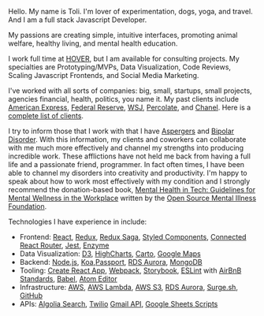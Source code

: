 Hello. My name is Toli. I'm lover of experimentation, dogs, yoga, and travel. And I am a full stack Javascript Developer.

My passions are creating simple, intuitive interfaces, promoting animal welfare, healthy living, and mental health education.

I work full time at [HOVER](hover.to), but I am available for consulting projects. My specialties are Prototyping/MVPs, Data Visualization, Code Reviews, Scaling Javascript Frontends, and Social Media Marketing.

I've worked with all sorts of companies: big, small, startups, small projects, agencies financial, health, politics, you name it. My past clients include [American Express](https://www.americanexpress.com/), [Federal Reserve](https://www.newyorkfed.org/), [WSJ](https://www.wsj.com/), [Percolate](https://percolate.com/), and [Chanel](http://www.chanel.com/#languages). Here is a [complete list of clients](#clients).

I try to inform those that I work with that I have [Aspergers](https://www.autismspeaks.org/what-autism/asperger-syndrome) and [Bipolar Disorder](https://www.nimh.nih.gov/health/topics/bipolar-disorder/index.shtml). With this information, my clients and coworkers can collaborate with me much more effectively and channel my strengths into producing incredible work. These afflictions have not held me back from having a full life and a passionate friend, programmer. In fact often times, I have been able to channel my disorders into creativity and productivity. I'm happy to speak about how to work most effectively with my condition and I strongly recommend the donation-based book, [Mental Health in Tech: Guidelines for Mental Wellness in the Workplace](https://leanpub.com/osmi-mental-wellness-in-the-workplace) written by the [Open Source Mental Illness Foundation](https://leanpub.com/u/osmi).

Technologies I have experience in include:
* Frontend: [React](https://reactjs.org/), [Redux](https://redux.js.org/), [Redux Saga](https://github.com/redux-saga/redux-saga), [Styled Components](https://www.styled-components.com/), [Connected React Router](https://github.com/supasate/connected-react-router), [Jest](https://jestjs.io/), [Enzyme](https://github.com/airbnb/enzyme)
* Data Visualization: [D3](https://d3js.org/), [HighCharts](https://www.highcharts.com/), [Carto](https://www.carti.com/), [Google Maps](https://developers.google.com/maps/documentation/javascript/tutorial)
* Backend: [Node.js](https://nodejs.org/en/), [Koa](https://github.com/koajs/koa),[Passport](http://www.passportjs.org/),
[RDS Aurora](https://aws.amazon.com/rds/aurora/), [MongoDB](https://www.mongodb.com/)
* Tooling: [Create React App](https://github.com/facebook/create-react-app), [Webpack](https://webpack.js.org/), [Storybook](https://github.com/storybooks/storybook), [ESLint](https://eslint.org/) with [AirBnB Standards](https://github.com/airbnb/javascript), [Babel](https://babeljs.io/), [Atom Editor](https://atom.io/)
* Infrastructure: [AWS](https://aws.amazon.com/), [AWS Lambda](https://aws.amazon.com/lambda/), [AWS S3]([https://aws.amazon.com/s3/), [RDS Aurora](https://aws.amazon.com/rds/aurora/), [Surge.sh](http://surge.sh/), [GitHub](https://github.com/)
* APIs: [Algolia Search](https://www.algolia.com/), [Twilio](https://www.twilio.com/) [Gmail API](https://developers.google.com/gmail/api/), [Google Sheets Scripts](https://developers.google.com/apps-script/guides/sheets)
